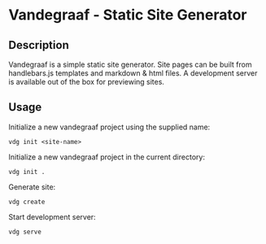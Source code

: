 # Vandegraaf - Static Site Generator

## Description
Vandegraaf is a simple static site generator. Site pages can be built from handlebars.js templates and markdown & html files. A development server is available out of the box for previewing sites.

## Usage

Initialize a new vandegraaf project using the supplied name:
```
vdg init <site-name>
```
Initialize a new vandegraaf project in the current directory:
```
vdg init .
```
Generate site:
```
vdg create
```
Start development server:
```
vdg serve
```

